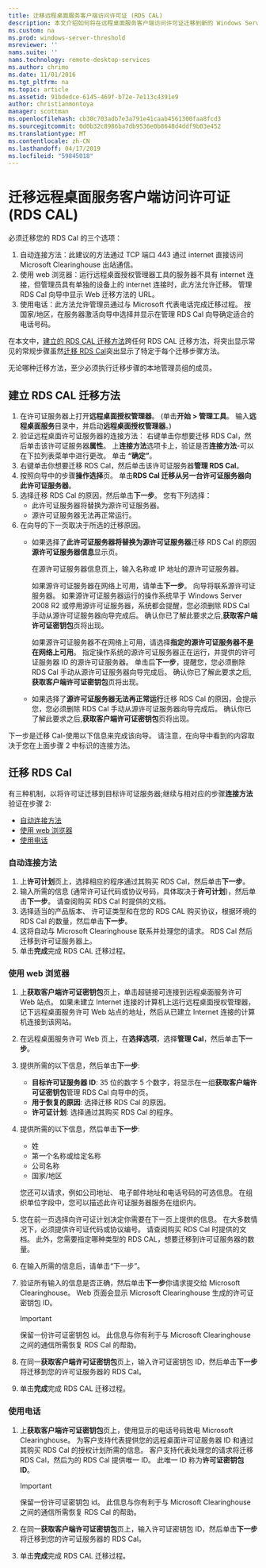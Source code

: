 ```yaml
---
title: 迁移远程桌面服务客户端访问许可证 (RDS CAL)
description: 本文介绍如何将在远程桌面服务客户端访问许可证迁移到新的 Windows Server 2016 许可证服务器。
ms.custom: na
ms.prod: windows-server-threshold
msreviewer: ''
nams.suite: ''
nams.technology: remote-desktop-services
ms.author: chrimo
ms.date: 11/01/2016
ms.tgt_pltfrm: na
ms.topic: article
ms.assetid: 91bdedce-6145-469f-b72e-7e113c4391e9
author: christianmontoya
manager: scottman
ms.openlocfilehash: cb30c703adb7e3a791e41caab4561300faa8fcd3
ms.sourcegitcommit: 0d0b32c8986ba7db9536e0b8648d4ddf9b03e452
ms.translationtype: MT
ms.contentlocale: zh-CN
ms.lasthandoff: 04/17/2019
ms.locfileid: "59845018"
---
```

# <a name="migrate-your-remote-desktop-services-client-access-licenses-rds-cals"></a>迁移远程桌面服务客户端访问许可证 (RDS CAL)

必须迁移您的 RDS Cal 的三个选项：
1. 自动连接方法：此建议的方法通过 TCP 端口 443 通过 internet 直接访问 Microsoft Clearinghouse 出站通信。  
2. 使用 web 浏览器：运行远程桌面授权管理器工具的服务器不具有 internet 连接，但管理员具有单独的设备上的 internet 连接时，此方法允许迁移。 管理 RDS Cal 向导中显示 Web 迁移方法的 URL。 
3. 使用电话：此方法允许管理员通过与 Microsoft 代表电话完成迁移过程。 按国家/地区，在服务器激活向导中选择并显示在管理 RDS Cal 向导确定适合的电话号码。

在本文中，[建立的 RDS CAL 迁移方法](#establish-RDS-CAL-migration-method)跨任何 RDS CAL 迁移方法，将突出显示常见的常规步骤虽然[迁移 RDS Cal](#migrate-RDS-CALs)突出显示了特定于每个迁移步骤方法。

无论哪种迁移方法，至少必须执行迁移步骤的本地管理员组的成员。


## <a name="establish-rds-cal-migration-method"></a>建立 RDS CAL 迁移方法
1. 在许可证服务器上打开**远程桌面授权管理器**。 (单击**开始 > 管理工具**。 输入**远程桌面服务**目录中，并启动**远程桌面授权管理器**。)
2. 验证远程桌面许可证服务器的连接方法： 右键单击你想要迁移 RDS Cal，然后单击该许可证服务器**属性**。 上**连接方法**选项卡上，验证是否**连接方法**-可以在下拉列表菜单中进行更改。 单击 **“确定”**。
3. 右键单击你想要迁移 RDS Cal，然后单击该许可证服务器**管理 RDS Cal**。
4. 按照向导中的步骤**操作选择**页。 单击**RDS Cal 迁移从另一台许可证服务器向此许可证服务器**。
6. 选择迁移 RDS Cal 的原因，然后单击**下一步**。 您有下列选择：
    - 此许可证服务器将替换为源许可证服务器。
    - 源许可证服务器无法再正常运行。
7. 在向导的下一页取决于所选的迁移原因。
    - 如果选择了**此许可证服务器将替换为源许可证服务器**迁移 RDS Cal 的原因**源许可证服务器信息**显示页。
    
       在源许可证服务器信息页上，输入名称或 IP 地址的源许可证服务器。

       如果源许可证服务器在网络上可用，请单击**下一步**。 向导将联系源许可证服务器。 如果源许可证服务器运行的操作系统早于 Windows Server 2008 R2 或停用源许可证服务器，系统都会提醒，您必须删除 RDS Cal 手动从源许可证服务器向导完成后。 确认你已了解此要求之后,**获取客户端许可证密钥包**页将出现。

       如果源许可证服务器不在网络上可用，请选择**指定的源许可证服务器不是在网络上可用**。 指定操作系统的源许可证服务器正在运行，并提供的许可证服务器 ID 的源许可证服务器。 单击后**下一步**，提醒您，您必须删除 RDS Cal 手动从源许可证服务器向导完成后。 确认你已了解此要求之后,**获取客户端许可证密钥包**页将出现。

    - 如果选择了**源许可证服务器无法再正常运行**迁移 RDS Cal 的原因，会提示您，您必须删除 RDS Cal 手动从源许可证服务器向导完成后。 确认你已了解此要求之后,**获取客户端许可证密钥包**页将出现。

下一步是迁移 Cal-使用以下信息来完成该向导。 请注意，在向导中看到的内容取决于您在上面步骤 2 中标识的连接方法。

## <a name="migrate-rds-cals"></a>迁移 RDS Cal
有三种机制，以将许可证迁移到目标许可证服务器;继续与相对应的步骤**连接方法**验证在步骤 2:
  - [自动连接方法](#Automatic-connection-method)
  - [使用 web 浏览器](#Using-a-web-browser)
  - [使用电话](#Using-a-telephone)

### <a name="automatic-connection-method"></a>自动连接方法
1. 上**许可计划**页上，选择相应的程序通过其购买 RDS Cal，然后单击**下一步**。
2. 输入所需的信息 (通常许可证代码或协议号码，具体取决于**许可计划**)，然后单击**下一步**。 请查阅购买 RDS Cal 时提供的文档。
4. 选择适当的产品版本、 许可证类型和在您的 RDS CAL 购买协议，根据环境的 RDS Cal 的数量，然后单击**下一步**。
5. 这将自动与 Microsoft Clearinghouse 联系并处理您的请求。 RDS Cal 然后迁移到许可证服务器上。
6. 单击**完成**完成 RDS CAL 迁移过程。

### <a name="using-a-web-browser"></a>使用 web 浏览器
1. 上**获取客户端许可证密钥包**页上，单击超链接可连接到远程桌面服务许可 Web 站点。
如果未建立 Internet 连接的计算机上运行远程桌面授权管理器，记下远程桌面服务许可 Web 站点的地址，然后从已建立 Internet 连接的计算机连接到该网站。 
2. 在远程桌面服务许可 Web 页上，在**选择选项**，选择**管理 Cal**，然后单击**下一步**。
3. 提供所需的以下信息，然后单击**下一步**:
    - **目标许可证服务器 ID**: 35 位的数字 5 个数字，将显示在一组**获取客户端许可证密钥包**管理 RDS Cal 向导中的页。
    - **用于恢复的原因**: 选择迁移 RDS Cal 的原因。
    - **许可证计划**: 选择通过其购买 RDS Cal 的程序。
4. 提供所需的以下信息，然后单击**下一步**:
    - 姓
    - 第一个名称或给定名称
    - 公司名称
    - 国家/地区

    您还可以请求，例如公司地址、 电子邮件地址和电话号码的可选信息。 在组织单位字段中，您可以描述此许可证服务器服务在组织内。

5. 您在前一页选择向许可证计划决定你需要在下一页上提供的信息。 在大多数情况下，必须提供许可证代码或协议编号。 请查阅购买 RDS Cal 时提供的文档。 此外，您需要指定哪种类型的 RDS CAL，想要迁移到许可证服务器的数量。
6. 在输入所需的信息后，请单击“下一步”。
7. 验证所有输入的信息是否正确，然后单击**下一步**你请求提交给 Microsoft Clearinghouse。 Web 页面会显示 Microsoft Clearinghouse 生成的许可证密钥包 ID。

   > [!IMPORTANT] 
   > 保留一份许可证密钥包 id。 此信息与你有利于与 Microsoft Clearinghouse 之间的通信所需恢复 RDS Cal 的帮助。

8. 在同一**获取客户端许可证密钥包**页上，输入许可证密钥包 ID，然后单击**下一步**将迁移到您的许可证服务器的 RDS Cal。
9. 单击**完成**完成 RDS CAL 迁移过程。

### <a name="using-a-telephone"></a>使用电话
1. 上**获取客户端许可证密钥包**页上，使用显示的电话号码致电 Microsoft Clearinghouse。 为客户支持代表提供您的远程桌面许可证服务器 ID 和通过其购买 RDS Cal 的授权计划所需的信息。 客户支持代表处理您的请求将迁移 RDS Cal，然后为的 RDS Cal 提供唯一 ID。 此唯一 ID 称为**许可证密钥包 ID**。

   > [!IMPORTANT]
   > 保留一份许可证密钥包 id。 此信息与你有利于与 Microsoft Clearinghouse 之间的通信所需恢复 RDS Cal 的帮助。

2. 在同一**获取客户端许可证密钥包**页上，输入许可证密钥包 ID，然后单击**下一步**将迁移到您的许可证服务器的 RDS Cal。
3. 单击**完成**完成 RDS CAL 迁移过程。
